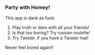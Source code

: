 ### Party with Homey!

This app is dank as fuck:

1. Play truth or dare with all your friends!
2. Is that too boring? Try russian roulette!
3. Try Twister, if you have a Twister mat!

Never feel bored again!!